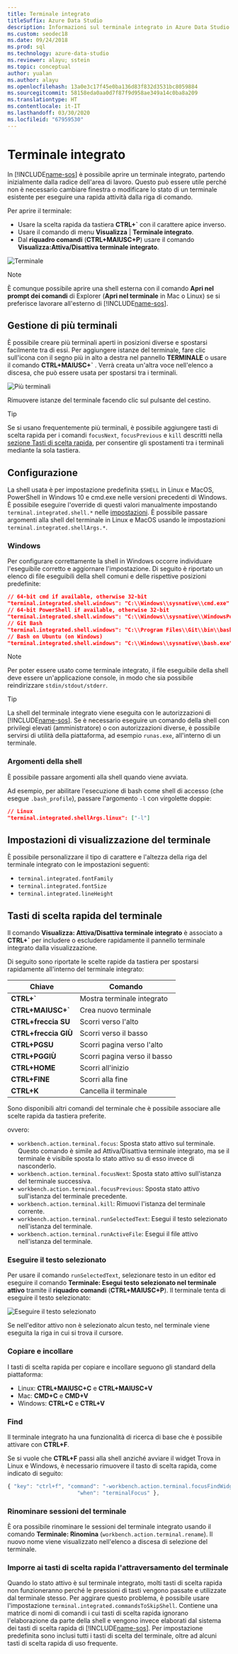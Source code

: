 ```yaml
---
title: Terminale integrato
titleSuffix: Azure Data Studio
description: Informazioni sul terminale integrato in Azure Data Studio.
ms.custom: seodec18
ms.date: 09/24/2018
ms.prod: sql
ms.technology: azure-data-studio
ms.reviewer: alayu; sstein
ms.topic: conceptual
author: yualan
ms.author: alayu
ms.openlocfilehash: 13a0e3c17f45e0ba136d83f832d3531bc8059884
ms.sourcegitcommit: 58158eda0aa0d7f87f9d958ae349a14c0ba8a209
ms.translationtype: HT
ms.contentlocale: it-IT
ms.lasthandoff: 03/30/2020
ms.locfileid: "67959530"
---
```

# <a name="integrated-terminal"></a>Terminale integrato

In [!INCLUDE[name-sos](../includes/name-sos-short.md)] è possibile aprire un terminale integrato, partendo inizialmente dalla radice dell'area di lavoro. Questo può essere utile perché non è necessario cambiare finestra o modificare lo stato di un terminale esistente per eseguire una rapida attività dalla riga di comando.

Per aprire il terminale:

* Usare la scelta rapida da tastiera **CTRL+`** con il carattere apice inverso.
* Usare il comando di menu **Visualizza** | **Terminale integrato**.
* Dal **riquadro comandi** (**CTRL+MAIUSC+P**) usare il comando **Visualizza:Attiva/Disattiva terminale integrato**.

![Terminale](media/integrated-terminal/terminal-screen.png)

> [!NOTE]
> È comunque possibile aprire una shell esterna con il comando **Apri nel prompt dei comandi** di Explorer (**Apri nel terminale** in Mac o Linux) se si preferisce lavorare all'esterno di [!INCLUDE[name-sos](../includes/name-sos-short.md)].

## <a name="managing-multiple-terminals"></a>Gestione di più terminali

È possibile creare più terminali aperti in posizioni diverse e spostarsi facilmente tra di essi. Per aggiungere istanze del terminale, fare clic sull'icona con il segno più in alto a destra nel pannello **TERMINALE** o usare il comando **CTRL+MAIUSC+`** . Verrà creata un'altra voce nell'elenco a discesa, che può essere usata per spostarsi tra i terminali.

![Più terminali](media/integrated-terminal/terminal-multiple-instances.png)

Rimuovere istanze del terminale facendo clic sul pulsante del cestino.

> [!TIP]
> Se si usano frequentemente più terminali, è possibile aggiungere tasti di scelta rapida per i comandi `focusNext`, `focusPrevious` e `kill` descritti nella [sezione Tasti di scelta rapida](#key-bindings), per consentire gli spostamenti tra i terminali mediante la sola tastiera.

## <a name="configuration"></a>Configurazione

La shell usata è per impostazione predefinita `$SHELL` in Linux e MacOS, PowerShell in Windows 10 e cmd.exe nelle versioni precedenti di Windows. È possibile eseguire l'override di questi valori manualmente impostando `terminal.integrated.shell.*` nelle [impostazioni](settings.md). È possibile passare argomenti alla shell del terminale in Linux e MacOS usando le impostazioni `terminal.integrated.shellArgs.*`.

### <a name="windows"></a>Windows

Per configurare correttamente la shell in Windows occorre individuare l'eseguibile corretto e aggiornare l'impostazione. Di seguito è riportato un elenco di file eseguibili della shell comuni e delle rispettive posizioni predefinite:

```json
// 64-bit cmd if available, otherwise 32-bit
"terminal.integrated.shell.windows": "C:\\Windows\\sysnative\\cmd.exe"
// 64-bit PowerShell if available, otherwise 32-bit
"terminal.integrated.shell.windows": "C:\\Windows\\sysnative\\WindowsPowerShell\\v1.0\\powershell.exe"
// Git Bash
"terminal.integrated.shell.windows": "C:\\Program Files\\Git\\bin\\bash.exe"
// Bash on Ubuntu (on Windows)
"terminal.integrated.shell.windows": "C:\\Windows\\sysnative\\bash.exe"
```

> [!NOTE]
> Per poter essere usato come terminale integrato, il file eseguibile della shell deve essere un'applicazione console, in modo che sia possibile reindirizzare `stdin/stdout/stderr`.

> [!TIP]
> La shell del terminale integrato viene eseguita con le autorizzazioni di [!INCLUDE[name-sos](../includes/name-sos-short.md)]. Se è necessario eseguire un comando della shell con privilegi elevati (amministratore) o con autorizzazioni diverse, è possibile servirsi di utilità della piattaforma, ad esempio `runas.exe`, all'interno di un terminale.

### <a name="shell-arguments"></a>Argomenti della shell

È possibile passare argomenti alla shell quando viene avviata.

Ad esempio, per abilitare l'esecuzione di bash come shell di accesso (che esegue `.bash_profile`), passare l'argomento `-l` con virgolette doppie:

```json
// Linux
"terminal.integrated.shellArgs.linux": ["-l"]
```

## <a name="terminal-display-settings"></a>Impostazioni di visualizzazione del terminale

È possibile personalizzare il tipo di carattere e l'altezza della riga del terminale integrato con le impostazioni seguenti:

* `terminal.integrated.fontFamily`
* `terminal.integrated.fontSize`
* `terminal.integrated.lineHeight`

## <a name="terminal-key-bindings"></a><a id="key-bindings"></a>Tasti di scelta rapida del terminale

Il comando **Visualizza: Attiva/Disattiva terminale integrato** è associato a **CTRL+`** per includere o escludere rapidamente il pannello terminale integrato dalla visualizzazione.

Di seguito sono riportate le scelte rapide da tastiera per spostarsi rapidamente all'interno del terminale integrato:

|Chiave|Comando|  
|---|---|  
|**CTRL+\`**|Mostra terminale integrato|  
|**CTRL+MAIUSC+\`**|Crea nuovo terminale|  
|**CTRL+freccia SU**|Scorri verso l'alto|  
|**CTRL+freccia GIÙ**|Scorri verso il basso|  
|**CTRL+PGSU**|Scorri pagina verso l'alto|  
|**CTRL+PGGIÙ**|Scorri pagina verso il basso|  
|**CTRL+HOME**|Scorri all'inizio|  
|**CTRL+FINE**|Scorri alla fine|  
|**CTRL+K**|Cancella il terminale|  

Sono disponibili altri comandi del terminale che è possibile associare alle scelte rapida da tastiera preferite.

ovvero:

* `workbench.action.terminal.focus`: Sposta stato attivo sul terminale. Questo comando è simile ad Attiva/Disattiva terminale integrato, ma se il terminale è visibile sposta lo stato attivo su di esso invece di nasconderlo.
* `workbench.action.terminal.focusNext`: Sposta stato attivo sull'istanza del terminale successiva.
* `workbench.action.terminal.focusPrevious`: Sposta stato attivo sull'istanza del terminale precedente.
* `workbench.action.terminal.kill`: Rimuovi l'istanza del terminale corrente.
* `workbench.action.terminal.runSelectedText`: Esegui il testo selezionato nell'istanza del terminale.
* `workbench.action.terminal.runActiveFile`: Esegui il file attivo nell'istanza del terminale.

### <a name="run-selected-text"></a>Eseguire il testo selezionato

Per usare il comando `runSelectedText`, selezionare testo in un editor ed eseguire il comando **Terminale: Esegui testo selezionato nel terminale attivo** tramite il **riquadro comandi** (**CTRL+MAIUSC+P**). Il terminale tenta di eseguire il testo selezionato:

![Eseguire il testo selezionato](media/integrated-terminal/terminal_run_selected.png)

Se nell'editor attivo non è selezionato alcun testo, nel terminale viene eseguita la riga in cui si trova il cursore.

### <a name="copy--paste"></a>Copiare e incollare

I tasti di scelta rapida per copiare e incollare seguono gli standard della piattaforma:

* Linux: **CTRL+MAIUSC+C** e **CTRL+MAIUSC+V**
* Mac: **CMD+C** e **CMD+V**
* Windows: **CTRL+C** e **CTRL+V**

### <a name="find"></a>Find

Il terminale integrato ha una funzionalità di ricerca di base che è possibile attivare con **CTRL+F**.

Se si vuole che **CTRL+F** passi alla shell anziché avviare il widget Trova in Linux e Windows, è necessario rimuovere il tasto di scelta rapida, come indicato di seguito:

```js
{ "key": "ctrl+f", "command": "-workbench.action.terminal.focusFindWidget",
                      "when": "terminalFocus" },
```

### <a name="rename-terminal-sessions"></a>Rinominare sessioni del terminale

È ora possibile rinominare le sessioni del terminale integrato usando il comando **Terminale: Rinomina** (`workbench.action.terminal.rename`). Il nuovo nome viene visualizzato nell'elenco a discesa di selezione del terminale.

### <a name="forcing-key-bindings-to-pass-through-the-terminal"></a>Imporre ai tasti di scelta rapida l'attraversamento del terminale

Quando lo stato attivo è sul terminale integrato, molti tasti di scelta rapida non funzioneranno perché le pressioni di tasti vengono passate e utilizzate dal terminale stesso. Per aggirare questo problema, è possibile usare l'impostazione `terminal.integrated.commandsToSkipShell`. Contiene una matrice di nomi di comandi i cui tasti di scelta rapida ignorano l'elaborazione da parte della shell e vengono invece elaborati dal sistema dei tasti di scelta rapida di [!INCLUDE[name-sos](../includes/name-sos-short.md)]. Per impostazione predefinita sono inclusi tutti i tasti di scelta del terminale, oltre ad alcuni tasti di scelta rapida di uso frequente.

